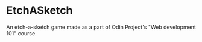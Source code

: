 # EtchASketch

An etch-a-sketch game made as a part of Odin Project's "Web development 101" course.
